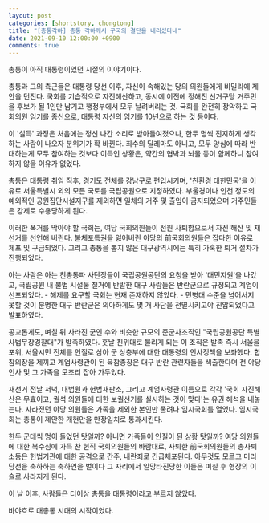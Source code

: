 ```yaml
---
layout: post
categories: [shortstory, chongtong]
title: "[총통각하] 총통 각하께서 구국의 결단을 내리셨다네"
date: 2021-09-10 12:00:00 +0900
comments: true
---
```


총통이 아직 대통령이었던 시절의 이야기이다.

총통과 그의 측근들은 대통령 당선 이후, 자신이 속해있는 당의 의원들에게 비밀리에 제안을 던진다. 국회를 기습적으로 자진해산하고, 동시에 이전에 정해진 선거구당 거주민을 후보가 될 1인만 남기고 행정부에서 모두 날려버리는 것. 국회를 완전히 장악하고 국회의원 임기를 종신으로, 대통령 자신의 임기를 10년으로 하는 것 등이다.

이 '설득' 과정은 처음에는 정신 나간 소리로 받아들여졌으나, 한두 명씩 진지하게 생각하는 사람이 나오자 분위기가 확 바뀐다. 죄수의 딜레마도 아니고, 모두 양심에 따라 반대하는게 모두 참여하는 것보다 이득인 상황은, 약간의 협박과 뇌물 등이 함께하니 참여하지 않을 이유가 없었다.

총통은 대통령 취임 직후, 경기도 전체를 강남구로 편입시키며, '친환경 대한민국'을 이유로 서울특별시 외의 모든 국토를 국립공원으로 지정하였다. 부울경이나 인천 정도의 예외적인 공원집단시설지구를 제외하면 일체의 거주 및 출입이 금지되었으며 거주민들은 강제로 수용당하게 된다.

이러한 폭거를 막아야 할 국회는, 여당 국회의원들이 전원 사퇴함으로서 자진 해산 및 재선거를 선언해 버린다. 불체포특권을 잃어버린 야당의 前국회의원들은 잡다한 이유로 체포 및 구금되었다. 그리고 총통을 뽑지 않은 대구광역시에는 특히 가혹한 퇴거 절차가 진행되었다.

아는 사람은 아는 친총통파 사단장들이 국립공원공단의 요청을 받아 '대민지원'을 나갔고, 국립공원 내 불법 시설물 철거에 반발한 대구 사람들은 반란군으로 규정되고 계엄이 선포되었다. - 해제를 요구할 국회는 현재 존재하지 않았다. - 민병대 수준을 넘어서지 못할 것이 분명한 대구 반란군은 의아하게도 몇 개 사단을 전멸시키고야 진압되었다고 발표하였다.

공교롭게도, 며칠 뒤 사라진 군인 수와 비슷한 규모의 준군사조직인 "국립공원공단 특별사법무장경찰대"가 발족하였다. 훗날 친위대로 불리게 되는 이 조직은 발족 즉시 서울을 포위, 서울시민 전체를 인질로 삼아 군 상층부에 대한 대통령의 인사정책을 보좌했다. 합참의장을 제끼고 계엄사령관이 된 육참총장은 대구 반란 관련자들을 색출한다며 전 야당 인사 및 그 가족을 모조리 잡아 가두었다.

재선거 전날 저녁, 대법원과 헌법재판소, 그리고 계엄사령관 이름으로 각각 '국회 자진해산은 무효이고, 궐석 의원들에 대한 보궐선거를 실시하는 것이 맞다'는 유권 해석을 내놓는다. 사라졌던 야당 의원들은 가족을 제외한 본인만 풀려나 임시국회를 열었다. 임시국회는 총통이 제안한 개헌안을 만장일치로 통과시킨다.

한두 군데씩 멍이 들었던 탓일까? 아니면 가족들이 인질이 된 상황 탓일까? 여당 의원들에 대한 복수심에 가득 찬 현직 국회의원들의 바람대로, 사퇴한 前국회의원들의 총사퇴 소동은 헌법기관에 대한 공격으로 간주, 내란죄로 긴급체포된다. 아무것도 모르고 미리 당선을 축하하는 축하연을 벌이다 그 자리에서 일망타진당한 이들은 며칠 후 형장의 이슬로 사라지게 된다.

이 날 이후, 사람들은 더이상 총통을 대통령이라고 부르지 않았다.

바야흐로 대총통 시대의 시작이었다.
